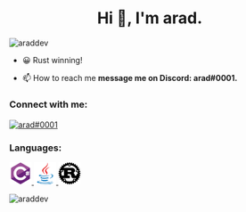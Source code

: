 <h1 align="center">Hi 👋, I'm arad.</h1>
<p align="left"> <img src="https://komarev.com/ghpvc/?username=arad&label=Profile%20views&color=0e75b6&style=flat" alt="araddev" /> </p>

- 😀 Rust winning!

- 📫 How to reach me **message me on Discord: arad#0001.**

<h3 align="left">Connect with me:</h3>
<p align="left">
<a href="https://discord.gg/arad#0001" target="blank"><img align="center" src="https://raw.githubusercontent.com/rahuldkjain/github-profile-readme-generator/master/src/images/icons/Social/discord.svg" alt="arad#0001" height="30" width="40" /></a>
</p>

<h3 align="left">Languages:</h3>
<p align="left"> <a href="https://www.w3schools.com/cs/" target="_blank" rel="noreferrer"> <img src="https://raw.githubusercontent.com/devicons/devicon/master/icons/csharp/csharp-original.svg" alt="csharp" width="40" height="40"/> </a> 
<a href="https://www.java.com" target="_blank" rel="noreferrer"> <img src="https://raw.githubusercontent.com/devicons/devicon/master/icons/java/java-original.svg" alt="java" width="40" height="40"/> </a> 
<a href="https://www.rust-lang.org" target="_blank" rel="noreferrer"> <img src="https://raw.githubusercontent.com/devicons/devicon/master/icons/rust/rust-plain.svg" alt="rust" width="40" height="40"/> </a> 
</p>

<p><img align="left" src="https://github-readme-stats.vercel.app/api/top-langs?username=araddev&show_icons=true&locale=en&layout=compact&theme=dark" alt="araddev" /></p>
